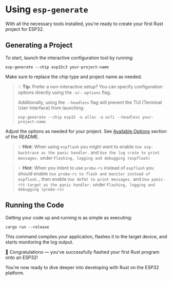 # Using `esp-generate`

With all the necessary tools installed, you're ready to create your first Rust project for ESP32.

## Generating a Project

To start, launch the interactive configuration tool by running:

```shell
esp-generate --chip esp32c3 your-project-name
```

Make sure to replace the chip type and project name as needed.

<!---
I think a screenshot would make all this look a bit more interesting - but the drawback is it will "always" be outdated.
--->

> 💡 **Tip**: Prefer a non-interactive setup? You can specify configuration options directly using the `-o/--options` flag.
>
> Additionally, using the `--headless` flag will prevent the TUI (Terminal User Interface) from launching:
> ```shell
> esp-generate --chip esp32 -o alloc -o wifi --headless your-project-name
> ```

Adjust the options as needed for your project. See [Available Options][available-options] section of the README.

[available-options]: https://github.com/esp-rs/esp-generate?tab=readme-ov-file#available-options

> 💡 **Hint**: When using `espflash` you might want to enable `Use esp-backtrace as the panic handler.` and `Use the log crate to print messages.` under `Flashing, logging and debugging (espflash)`

> 💡 **Hint**: When you intent to use `probe-rs` instead of `espflash` you should enable `Use probe-rs to flash and monitor instead of espflash.`, then enable `Use defmt to print messages.` and `Use panic-rtt-target as the panic handler.` under `Flashing, logging and debugging (probe-rs)`

<!---
Hints make up half of the contents here - looks weird. Not sure we should tell people about non-UI usage here?
They are just about to flash their ever first program to a chip
--->

## Running the Code

Getting your code up and running is as simple as executing:

```shell
cargo run --release
```

This command compiles your application, flashes it to the target device, and starts monitoring the log output.

🎉 Congratulations — you've successfully flashed your first Rust program onto an ESP32!

You're now ready to dive deeper into developing with Rust on the ESP32 platform.

